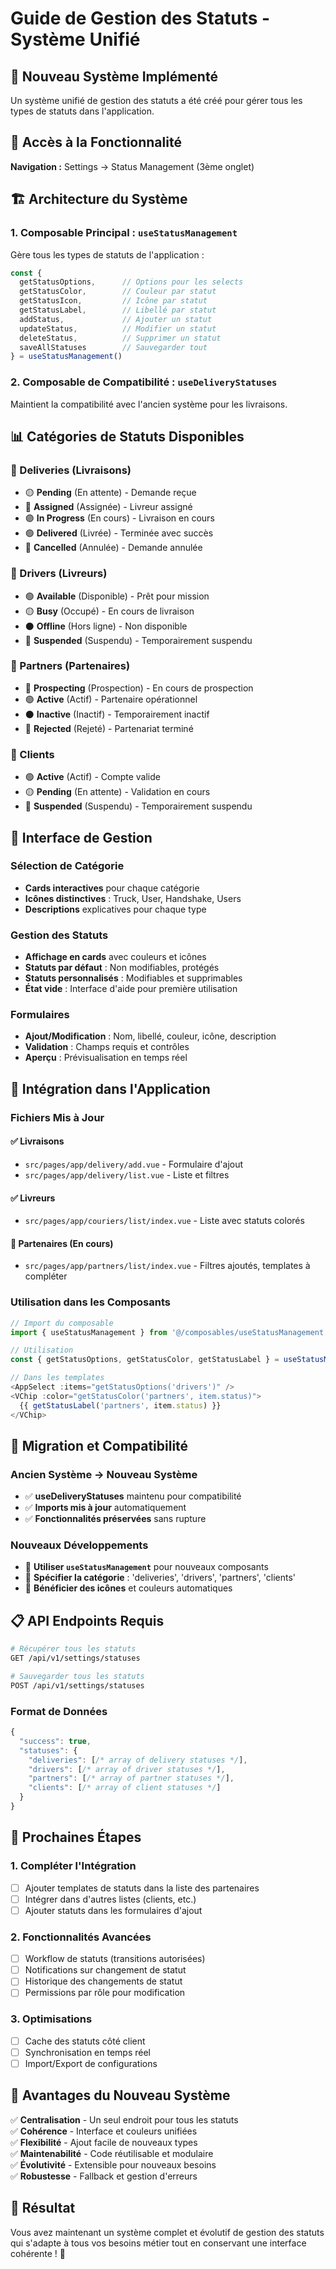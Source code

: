 # Guide de Gestion des Statuts - Système Unifié

## 🎯 Nouveau Système Implémenté

Un système unifié de gestion des statuts a été créé pour gérer tous les types de statuts dans l'application.

## 📍 Accès à la Fonctionnalité

**Navigation :** Settings → Status Management (3ème onglet)

## 🏗️ Architecture du Système

### **1. Composable Principal : `useStatusManagement`**
Gère tous les types de statuts de l'application :

```javascript
const { 
  getStatusOptions,      // Options pour les selects
  getStatusColor,        // Couleur par statut
  getStatusIcon,         // Icône par statut  
  getStatusLabel,        // Libellé par statut
  addStatus,             // Ajouter un statut
  updateStatus,          // Modifier un statut
  deleteStatus,          // Supprimer un statut
  saveAllStatuses        // Sauvegarder tout
} = useStatusManagement()
```

### **2. Composable de Compatibilité : `useDeliveryStatuses`**
Maintient la compatibilité avec l'ancien système pour les livraisons.

## 📊 Catégories de Statuts Disponibles

### **🚚 Deliveries (Livraisons)**
- 🟡 **Pending** (En attente) - Demande reçue
- 🔵 **Assigned** (Assignée) - Livreur assigné  
- 🟣 **In Progress** (En cours) - Livraison en cours
- 🟢 **Delivered** (Livrée) - Terminée avec succès
- 🔴 **Cancelled** (Annulée) - Demande annulée

### **👤 Drivers (Livreurs)**
- 🟢 **Available** (Disponible) - Prêt pour mission
- 🟡 **Busy** (Occupé) - En cours de livraison
- ⚫ **Offline** (Hors ligne) - Non disponible
- 🔴 **Suspended** (Suspendu) - Temporairement suspendu

### **🤝 Partners (Partenaires)**
- 🔵 **Prospecting** (Prospection) - En cours de prospection
- 🟢 **Active** (Actif) - Partenaire opérationnel
- ⚫ **Inactive** (Inactif) - Temporairement inactif
- 🔴 **Rejected** (Rejeté) - Partenariat terminé

### **👥 Clients**
- 🟢 **Active** (Actif) - Compte valide
- 🟡 **Pending** (En attente) - Validation en cours
- 🔴 **Suspended** (Suspendu) - Temporairement suspendu

## 🎨 Interface de Gestion

### **Sélection de Catégorie**
- **Cards interactives** pour chaque catégorie
- **Icônes distinctives** : Truck, User, Handshake, Users
- **Descriptions** explicatives pour chaque type

### **Gestion des Statuts**
- **Affichage en cards** avec couleurs et icônes
- **Statuts par défaut** : Non modifiables, protégés
- **Statuts personnalisés** : Modifiables et supprimables
- **État vide** : Interface d'aide pour première utilisation

### **Formulaires**
- **Ajout/Modification** : Nom, libellé, couleur, icône, description
- **Validation** : Champs requis et contrôles
- **Aperçu** : Prévisualisation en temps réel

## 🔧 Intégration dans l'Application

### **Fichiers Mis à Jour**

#### **✅ Livraisons**
- `src/pages/app/delivery/add.vue` - Formulaire d'ajout
- `src/pages/app/delivery/list.vue` - Liste et filtres

#### **✅ Livreurs**  
- `src/pages/app/couriers/list/index.vue` - Liste avec statuts colorés

#### **🔄 Partenaires (En cours)**
- `src/pages/app/partners/list/index.vue` - Filtres ajoutés, templates à compléter

### **Utilisation dans les Composants**

```javascript
// Import du composable
import { useStatusManagement } from '@/composables/useStatusManagement'

// Utilisation
const { getStatusOptions, getStatusColor, getStatusLabel } = useStatusManagement()

// Dans les templates
<AppSelect :items="getStatusOptions('drivers')" />
<VChip :color="getStatusColor('partners', item.status)">
  {{ getStatusLabel('partners', item.status) }}
</VChip>
```

## 🔄 Migration et Compatibilité

### **Ancien Système → Nouveau Système**
- ✅ **useDeliveryStatuses** maintenu pour compatibilité
- ✅ **Imports mis à jour** automatiquement
- ✅ **Fonctionnalités préservées** sans rupture

### **Nouveaux Développements**
- 🎯 **Utiliser `useStatusManagement`** pour nouveaux composants
- 🎯 **Spécifier la catégorie** : 'deliveries', 'drivers', 'partners', 'clients'
- 🎯 **Bénéficier des icônes** et couleurs automatiques

## 📋 API Endpoints Requis

```bash
# Récupérer tous les statuts
GET /api/v1/settings/statuses

# Sauvegarder tous les statuts
POST /api/v1/settings/statuses
```

### **Format de Données**
```javascript
{
  "success": true,
  "statuses": {
    "deliveries": [/* array of delivery statuses */],
    "drivers": [/* array of driver statuses */],
    "partners": [/* array of partner statuses */],
    "clients": [/* array of client statuses */]
  }
}
```

## 🎯 Prochaines Étapes

### **1. Compléter l'Intégration**
- [ ] Ajouter templates de statuts dans la liste des partenaires
- [ ] Intégrer dans d'autres listes (clients, etc.)
- [ ] Ajouter statuts dans les formulaires d'ajout

### **2. Fonctionnalités Avancées**
- [ ] Workflow de statuts (transitions autorisées)
- [ ] Notifications sur changement de statut
- [ ] Historique des changements de statut
- [ ] Permissions par rôle pour modification

### **3. Optimisations**
- [ ] Cache des statuts côté client
- [ ] Synchronisation en temps réel
- [ ] Import/Export de configurations

## 🚀 Avantages du Nouveau Système

✅ **Centralisation** - Un seul endroit pour tous les statuts  
✅ **Cohérence** - Interface et couleurs unifiées  
✅ **Flexibilité** - Ajout facile de nouveaux types  
✅ **Maintenabilité** - Code réutilisable et modulaire  
✅ **Évolutivité** - Extensible pour nouveaux besoins  
✅ **Robustesse** - Fallback et gestion d'erreurs  

## 🎉 Résultat

Vous avez maintenant un système complet et évolutif de gestion des statuts qui s'adapte à tous vos besoins métier tout en conservant une interface cohérente ! 🚀
